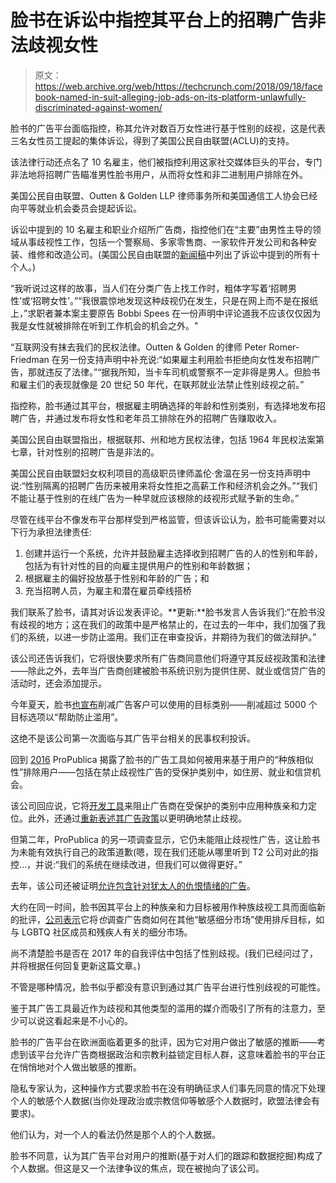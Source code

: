 # 脸书在诉讼中指控其平台上的招聘广告非法歧视女性

> 原文：<https://web.archive.org/web/https://techcrunch.com/2018/09/18/facebook-named-in-suit-alleging-job-ads-on-its-platform-unlawfully-discriminated-against-women/>

脸书的广告平台面临指控，称其允许对数百万女性进行基于性别的歧视，这是代表三名女性员工提起的集体诉讼，得到了美国公民自由联盟(ACLU)的支持。

该法律行动还点名了 10 名雇主，他们被指控利用这家社交媒体巨头的平台，专门非法地将招聘广告瞄准男性脸书用户，从而将女性和非二进制用户排除在外。

美国公民自由联盟、Outten & Golden LLP 律师事务所和美国通信工人协会已经向平等就业机会委员会提起诉讼。

诉讼中提到的 10 名雇主和职业介绍所广告商，指控他们在“主要”由男性主导的领域从事歧视性工作，包括一个警察局、多家零售商、一家软件开发公司和各种安装、维修和改造公司。(美国公民自由联盟的[新闻稿](https://web.archive.org/web/20221025232444/https://www.aclu.org/news/aclu-and-workers-take-facebook-gender-discrimination-job-ads)中列出了诉讼中提到的所有十个人。)

“我听说过这样的故事，当人们在分类广告上找工作时，粗体字写着‘招聘男性’或‘招聘女性’。”“我很震惊地发现这种歧视仍在发生，只是在网上而不是在报纸上，”求职者兼本案主要原告 Bobbi Spees 在一份声明中评论道我不应该仅仅因为我是女性就被排除在听到工作机会的机会之外。"

“互联网没有抹去我们的民权法律。Outten & Golden 的律师 Peter Romer-Friedman 在另一份支持声明中补充说:“如果雇主利用脸书拒绝向女性发布招聘广告，那就违反了法律。”“据我所知，当卡车司机或警察不一定非得是男人。但脸书和雇主们的表现就像是 20 世纪 50 年代，在联邦就业法禁止性别歧视之前。”

指控称，脸书通过其平台，根据雇主明确选择的年龄和性别类别，有选择地发布招聘广告，并通过发布将女性和老年员工排除在外的招聘广告赚取收入。

美国公民自由联盟指出，根据联邦、州和地方民权法律，包括 1964 年民权法案第七章，针对性别的招聘广告是非法的。

美国公民自由联盟妇女权利项目的高级职员律师盖伦·舍温在另一份支持声明中说:“性别隔离的招聘广告历来被用来将女性拒之高薪工作和经济机会之外。”“我们不能让基于性别的在线广告为一种早就应该根除的歧视形式赋予新的生命。”

尽管在线平台不像发布平台那样受到严格监管，但该诉讼认为，脸书可能需要对以下行为承担法律责任:

1.  创建并运行一个系统，允许并鼓励雇主选择收到招聘广告的人的性别和年龄，包括为有针对性的目的向雇主提供用户的性别和年龄数据；
2.  根据雇主的偏好投放基于性别和年龄的广告；和
3.  充当招聘人员，为雇主和潜在雇员牵线搭桥

我们联系了脸书，请其对诉讼发表评论。**更新:**脸书发言人告诉我们:“在脸书没有歧视的地方；这在我们的政策中是严格禁止的，在过去的一年中，我们加强了我们的系统，以进一步防止滥用。我们正在审查投诉，并期待为我们的做法辩护。”

该公司还告诉我们，它将很快要求所有广告商同意他们将遵守其反歧视政策和法律——除此之外，去年当广告商创建被脸书系统识别为提供住房、就业或信贷广告的活动时，还会添加提示。

今年夏天，脸书[也宣布](https://web.archive.org/web/20221025232444/https://www.facebook.com/business/news/keeping-advertising-safe-and-civil)削减广告客户可以使用的目标类别——削减超过 5000 个目标选项以“帮助防止滥用”。

这绝不是该公司第一次面临与其广告平台相关的民事权利投诉。

回到 [2016](https://web.archive.org/web/20221025232444/https://techcrunch.com/2016/10/28/facebook-ethnic-affinity/) ProPublica 揭露了脸书的广告工具如何被用来基于用户的“种族相似性”排除用户——包括在禁止歧视性广告的受保护类别中，如住房、就业和信贷机会。

该公司回应说，它将[开发工具](https://web.archive.org/web/20221025232444/https://techcrunch.com/2016/11/11/facebook-sort-of-disables-ethnic-affinity-targeting/)来阻止广告商在受保护的类别中应用种族亲和力定位。此外，还通过[重新表述其广告政策](https://web.archive.org/web/20221025232444/https://techcrunch.com/2017/02/08/facebook-updates-its-ad-policies-and-tools-to-protect-against-discriminatory-practices/)以更明确地禁止歧视。

但第二年，ProPublica 的另一项调查显示，它仍未能阻止歧视性广告，这让脸书为未能有效执行自己的政策道歉(嗯，现在我们还能从哪里听到 T2 公司对此的指控…，并说:“我们的系统在继续改进，但我们可以做得更好。”

去年，该公司还被证明[允许包含针对犹太人的仇恨情绪的广告](https://web.archive.org/web/20221025232444/https://techcrunch.com/2017/09/20/anticipating-the-dark-side/)。

大约在同一时间，脸书因其平台上的种族亲和力目标被用作种族歧视工具而面临新的批评，[公司表示](https://web.archive.org/web/20221025232444/https://techcrunch.com/2017/11/30/facebook-will-temporarily-disable-a-tool-that-lets-advertisers-exclude-people-of-color/)它将*也*调查广告商如何在其他“敏感细分市场”使用排斥目标，如与 LGBTQ 社区成员和残疾人有关的细分市场。

尚不清楚脸书是否在 2017 年的自我评估中包括了性别歧视。(我们已经问过了，并将根据任何回复更新这篇文章。)

不管是哪种情况，脸书似乎都没有意识到通过其广告平台进行性别歧视的可能性。

鉴于其广告工具最近作为歧视和其他类型的滥用的媒介而吸引了所有的注意力，至少可以说这看起来是不小心的。

脸书的广告平台在欧洲面临着更多的批评，因为它对用户做出了敏感的推断——考虑到该平台允许广告商根据政治和宗教利益锁定目标人群，这意味着脸书的平台正在悄悄地对个人做出敏感的推断。

隐私专家认为，这种操作方式要求脸书在没有明确征求人们事先同意的情况下处理个人的敏感个人数据(当你处理政治或宗教信仰等敏感个人数据时，欧盟法律会有要求)。

他们认为，对一个人的看法仍然是那个人的个人数据。

脸书不同意，认为其广告平台对用户的推断(基于对人们的跟踪和数据挖掘)构成了个人数据。但这是又一个法律争议的焦点，现在被抛向了该公司。